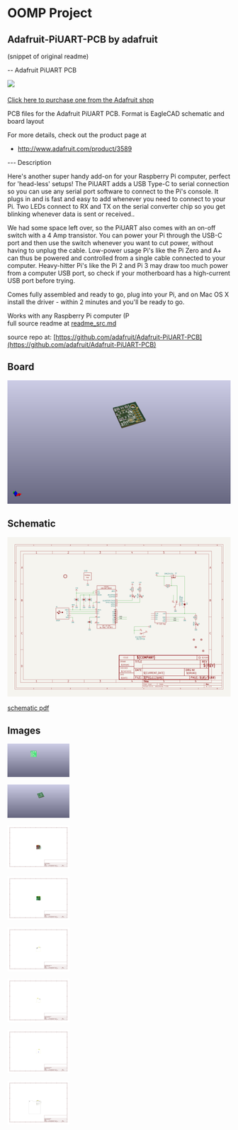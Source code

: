 # OOMP Project  
## Adafruit-PiUART-PCB  by adafruit  
  
(snippet of original readme)  
  
-- Adafruit PiUART PCB  
  
<a href="http://www.adafruit.com/products/3589"><img src="assets/3589.jpg?raw=true" width="500px"><br/>  
Click here to purchase one from the Adafruit shop</a>  
  
PCB files for the Adafruit PiUART PCB. Format is EagleCAD schematic and board layout  
  
For more details, check out the product page at  
* http://www.adafruit.com/product/3589  
  
--- Description  
  
Here's another super handy add-on for your Raspberry Pi computer, perfect for 'head-less' setups! The PiUART adds a USB Type-C to serial connection so you can use any serial port software to connect to the Pi's console. It plugs in and is fast and easy to add whenever you need to connect to your Pi. Two LEDs connect to RX and TX on the serial converter chip so you get blinking whenever data is sent or received..  
  
We had some space left over, so the PiUART also comes with an on-off switch with a 4 Amp transistor. You can power your Pi through the USB-C port and then use the switch whenever you want to cut power, without having to unplug the cable. Low-power usage Pi's like the Pi Zero and A+ can thus be powered and controlled from a single cable connected to your computer. Heavy-hitter Pi's like the Pi 2 and Pi 3 may draw too much power from a computer USB port, so check if your motherboard has a high-current USB port before trying.  
  
Comes fully assembled and ready to go, plug into your Pi, and on Mac OS X install the driver - within 2 minutes and you'll be ready to go.  
  
Works with any Raspberry Pi computer (P  
  full source readme at [readme_src.md](readme_src.md)  
  
source repo at: [https://github.com/adafruit/Adafruit-PiUART-PCB](https://github.com/adafruit/Adafruit-PiUART-PCB)  
## Board  
  
[![working_3d.png](working_3d_600.png)](working_3d.png)  
## Schematic  
  
[![working_schematic.png](working_schematic_600.png)](working_schematic.png)  
  
[schematic pdf](working_schematic.pdf)  
## Images  
  
[![working_3D_bottom.png](working_3D_bottom_140.png)](working_3D_bottom.png)  
  
[![working_3D_top.png](working_3D_top_140.png)](working_3D_top.png)  
  
[![working_assembly_page_01.png](working_assembly_page_01_140.png)](working_assembly_page_01.png)  
  
[![working_assembly_page_02.png](working_assembly_page_02_140.png)](working_assembly_page_02.png)  
  
[![working_assembly_page_03.png](working_assembly_page_03_140.png)](working_assembly_page_03.png)  
  
[![working_assembly_page_04.png](working_assembly_page_04_140.png)](working_assembly_page_04.png)  
  
[![working_assembly_page_05.png](working_assembly_page_05_140.png)](working_assembly_page_05.png)  
  
[![working_assembly_page_06.png](working_assembly_page_06_140.png)](working_assembly_page_06.png)  
